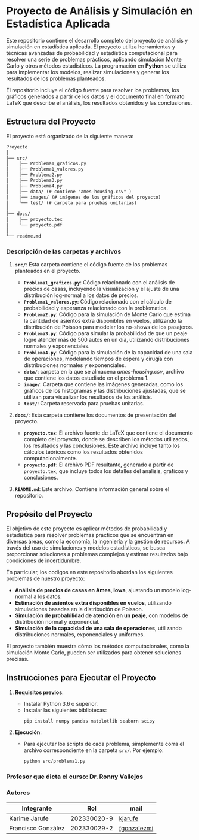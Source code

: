 <!-- @format -->

# Proyecto de Análisis y Simulación en Estadística Aplicada

Este repositorio contiene el desarrollo completo del proyecto de análisis y simulación en estadística aplicada. El proyecto utiliza herramientas y técnicas avanzadas de probabilidad y estadística computacional para resolver una serie de problemas prácticos, aplicando simulación Monte Carlo y otros métodos estadísticos. La programación en **Python** se utiliza para implementar los modelos, realizar simulaciones y generar los resultados de los problemas planteados.

El repositorio incluye el código fuente para resolver los problemas, los gráficos generados a partir de los datos y el documento final en formato LaTeX que describe el análisis, los resultados obtenidos y las conclusiones.

## Estructura del Proyecto

El proyecto está organizado de la siguiente manera:

```markdown
Proyecto
│
├── src/
│    ├── Problema1_graficos.py
│    ├── Problema1_valores.py
│    ├── Problema2.py
│    ├── Problema3.py
│    ├── Problema4.py
│    ├── data/ (# contiene "ames-housing.csv" )
│    ├── images/ (# imágenes de los gráficos del proyecto)
│    └── test/ (# carpeta para pruebas unitarias)
│
├── docs/
│    ├── proyecto.tex
│    └── proyecto.pdf
│
└── readme.md
```

### Descripción de las carpetas y archivos

1. **`src/`**: Esta carpeta contiene el código fuente de los problemas planteados en el proyecto.

   - **`Problema1_graficos.py`**: Código relacionado con el análisis de precios de casas, incluyendo la visualización y el ajuste de una distribución log-normal a los datos de precios.
   - **`Problema1_valores.py`**: Código relacionado con el cálculo de probabilidad y esperanza relacionado con la problematica.
   - **`Problema2.py`**: Código para la simulación de Monte Carlo que estima la cantidad de asientos extra disponibles en vuelos, utilizando la distribución de Poisson para modelar los no-shows de los pasajeros.
   - **`Problema3.py`**: Código para simular la probabilidad de que un peaje logre atender más de 500 autos en un día, utilizando distribuciones normales y exponenciales.
   - **`Problema4.py`**: Código para la simulación de la capacidad de una sala de operaciones, modelando tiempos de espera y cirugía con distribuciones normales y exponenciales.
   - **`data/`**: carpeta en la que se almacena *ames-housing.csv*, archivo que contiene los datos estudiado en el problema 1.
   - **`image/`**: Carpeta que contiene las imágenes generadas, como los gráficos de los histogramas y las distribuciones ajustadas, que se utilizan para visualizar los resultados de los análisis.
   - **`test/`**: Carpeta reservada para pruebas unitarias.

2. **`docs/`**: Esta carpeta contiene los documentos de presentación del proyecto.

   - **`proyecto.tex`**: El archivo fuente de LaTeX que contiene el documento completo del proyecto, donde se describen los métodos utilizados, los resultados y las conclusiones. Este archivo incluye tanto los cálculos teóricos como los resultados obtenidos computacionalmente.
   - **`proyecto.pdf`**: El archivo PDF resultante, generado a partir de `proyecto.tex`, que incluye todos los detalles del análisis, gráficos y conclusiones.

3. **`README.md`**: Este archivo. Contiene información general sobre el repositorio.

## Propósito del Proyecto

El objetivo de este proyecto es aplicar métodos de probabilidad y estadística para resolver problemas prácticos que se encuentran en diversas áreas, como la economía, la ingeniería y la gestión de recursos. A través del uso de simulaciones y modelos estadísticos, se busca proporcionar soluciones a problemas complejos y estimar resultados bajo condiciones de incertidumbre.

En particular, los codigos en este repositorio abordan los siguientes problemas de nuestro proyecto:

- **Análisis de precios de casas en Ames, Iowa**, ajustando un modelo log-normal a los datos.
- **Estimación de asientos extra disponibles en vuelos**, utilizando simulaciones basadas en la distribución de Poisson.
- **Simulación de probabilidad de atención en un peaje**, con modelos de distribución normal y exponencial.
- **Simulación de la capacidad de una sala de operaciones**, utilizando distribuciones normales, exponenciales y uniformes.

El proyecto también muestra cómo los métodos computacionales, como la simulación Monte Carlo, pueden ser utilizados para obtener soluciones precisas.

## Instrucciones para Ejecutar el Proyecto

1. **Requisitos previos**:

   - Instalar Python 3.6 o superior.
   - Instalar las siguientes bibliotecas:
     ```bash
     pip install numpy pandas matplotlib seaborn scipy
     ```

2. **Ejecución**:

   - Para ejecutar los scripts de cada problema, simplemente corra el archivo correspondiente en la carpeta `src/`. Por ejemplo:
     ```bash
     python src/problema1.py
     ```

### Profesor que dicta el curso: Dr. Ronny Vallejos

### Autores
| Integrante         | Rol         | mail                                     |
| ------------------ | ----------- | ---------------------------------------- |
| Karime Jarufe      | 202330020-9 | [kjarufe](mailto:kjarufe@usm.cl)         |
| Francisco González | 202330029-2 | [fgonzalezmi](mailto:fgonzalezmi@usm.cl) |
